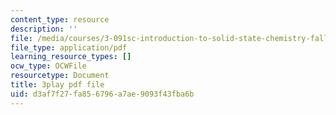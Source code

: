 ```yaml
---
content_type: resource
description: ''
file: /media/courses/3-091sc-introduction-to-solid-state-chemistry-fall-2010/d3af7f27fa856796a7ae9093f43fba6b_j9DVXVwVyc4.pdf
file_type: application/pdf
learning_resource_types: []
ocw_type: OCWFile
resourcetype: Document
title: 3play pdf file
uid: d3af7f27-fa85-6796-a7ae-9093f43fba6b
---
```


